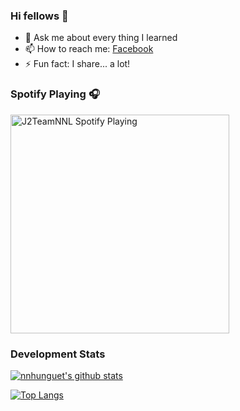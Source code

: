 ### Hi fellows 👋

- 💬 Ask me about every thing I learned
- 📫 How to reach me: [Facebook]
- ⚡ Fun fact: I share... a lot!

### Spotify Playing 🎧
[<img src="https://spotify-playing-git-master.j2teamnnl.vercel.app/api/spotify-playing" alt="J2TeamNNL Spotify Playing" width="350" />](https://open.spotify.com/user/31ghget3jspvgpjwbv5pcwli3smab)

### Development Stats
<!--START_SECTION:waka-->
[![nnhunguet's github stats](https://github-readme-stats.vercel.app/api?username=nnhunguet)](https://github.com/nnhunguet/github-readme-stats)

[![Top Langs](https://github-readme-stats.vercel.app/api/top-langs/?username=nnhunguet&layout=compact)](https://github.com/nnhunguet/github-readme-stats)



[Facebook]: https://www.facebook.com/nnhunguet
